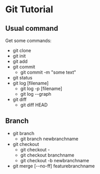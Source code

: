 # Git Tutorial
## Usual command
Get some commands:
- git clone
- git init
- git add
- git commit
	- git commit -m "some text"
- git status
- git log [filename]
	- git log -p [filename]
	- git log --graph
- git diff
	- git diff HEAD
## Branch
- git branch
	- git branch newbranchname
- git checkout
	- git checkout -
	- git checkout branchname
	- git checkout -b newbranchname
- git merge [--no-ff] featurebranchname
